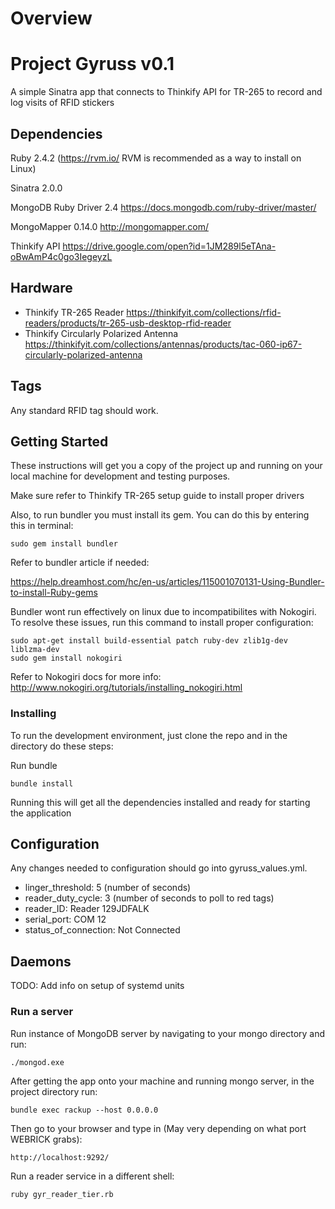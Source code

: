 # Overview

# Project Gyruss v0.1

A simple Sinatra app that connects to Thinkify API for TR-265 to record and log visits of RFID stickers

## Dependencies

Ruby 2.4.2 (https://rvm.io/ RVM is recommended as a way to install on Linux)

Sinatra 2.0.0

MongoDB Ruby Driver 2.4 https://docs.mongodb.com/ruby-driver/master/

MongoMapper 0.14.0 http://mongomapper.com/

Thinkify API https://drive.google.com/open?id=1JM289l5eTAna-oBwAmP4c0go3IegeyzL

## Hardware

- Thinkify TR-265 Reader https://thinkifyit.com/collections/rfid-readers/products/tr-265-usb-desktop-rfid-reader
- Thinkify Circularly Polarized Antenna https://thinkifyit.com/collections/antennas/products/tac-060-ip67-circularly-polarized-antenna

## Tags

Any standard RFID tag should work.

## Getting Started

These instructions will get you a copy of the project up and running on your local machine for development and testing purposes.

Make sure refer to Thinkify TR-265 setup guide to install proper drivers 

Also, to run bundler you must install its gem. You can do this by entering this in terminal:

```
sudo gem install bundler
```

Refer to bundler article if needed:

https://help.dreamhost.com/hc/en-us/articles/115001070131-Using-Bundler-to-install-Ruby-gems


Bundler wont run effectively on linux due to incompatibilites with Nokogiri. To resolve these issues, run this command to install proper configuration:

```
sudo apt-get install build-essential patch ruby-dev zlib1g-dev liblzma-dev
sudo gem install nokogiri
```

Refer to Nokogiri docs for more info: http://www.nokogiri.org/tutorials/installing_nokogiri.html

### Installing

To run the development environment, just clone the repo and in the directory do these steps:

Run bundle

```
bundle install
```

Running this will get all the dependencies installed and ready for starting the application

## Configuration

Any changes needed to configuration should go into gyruss_values.yml.

- linger_threshold: 5 (number of seconds)
- reader_duty_cycle: 3 (number of seconds to poll to red tags)
- reader_ID: Reader 129JDFALK
- serial_port: COM 12
- status_of_connection: Not Connected

## Daemons

TODO: Add info on setup of systemd units

### Run a server

Run instance of MongoDB server by navigating to your mongo directory and run:

```
./mongod.exe
```

After getting the app onto your machine and running mongo server, in the project directory run:

```
bundle exec rackup --host 0.0.0.0
```

Then go to your browser and type in (May very depending on what port WEBRICK grabs):

```
http://localhost:9292/ 
```

Run a reader service in a different shell:

```
ruby gyr_reader_tier.rb
```





